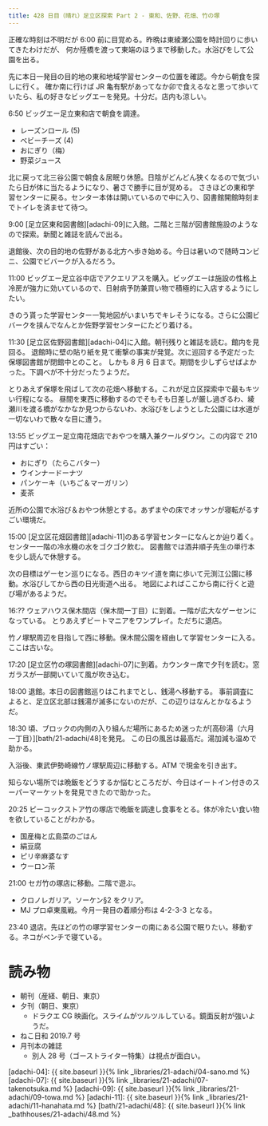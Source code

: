 ```yaml
---
title: 428 日目（晴れ）足立区探索 Part 2 - 東和、佐野、花畑、竹の塚
---
```


正確な時刻は不明だが 6:00 前に目覚める。昨晩は東綾瀬公園を時計回りに歩いてきたわけだが、
何か陸橋を渡って東端のほうまで移動した。水浴びをして公園を出る。

先に本日一発目の目的地の東和地域学習センターの位置を確認。今から朝食を探しに行く。
確か南に行けば JR 亀有駅があってなか卯で食えるなと思って歩いていたら、私の好きなビッグエーを発見。十分だ。店内も涼しい。

6:50 ビッグエー足立東和店で朝食を調達。

* レーズンロール (5)
* ベビーチーズ (4)
* おにぎり（梅）
* 野菜ジュース

北に戻って北三谷公園で朝食＆居眠り休憩。日陰がどんどん狭くなるので気づいたら日が体に当たるようになり、暑さで勝手に目が覚める。
さきほどの東和学習センターに戻る。センター本体は開いているので中に入り、図書館開館時刻までトイレを済ませて待つ。

9:00 [足立区東和図書館][adachi-09]に入館。二階と三階が図書館施設のようなので探索。新聞と雑誌を読んで出る。

退館後、次の目的地の佐野がある北方へ歩き始める。今日は暑いので随時コンビニ、公園でビバークが入るだろう。

11:00 ビッグエー足立谷中店でアクエリアスを購入。ビッグエーは施設の性格上冷房が強力に効いているので、日射病予防兼買い物で積極的に入店するようにしたい。

きのう貰った学習センター一覧地図がいまいちでキレそうになる。さらに公園ビバークを挟んでなんとか佐野学習センターにたどり着ける。

11:30 [足立区佐野図書館][adachi-04]に入館。朝刊残りと雑誌を読む。館内を見回る。
退館時に壁の貼り紙を見て衝撃の事実が発覚。次に巡回する予定だった保塚図書館が閉館中とのこと。
しかも 8 月 6 日まで。期間を少しずらせばよかった。下調べが不十分だったうようだ。

とりあえず保塚を飛ばして次の花畑へ移動する。これが足立区探索中で最もキツい行程になる。
昼間を東西に移動するのでそもそも日差しが厳し過ぎるわ、綾瀬川を渡る橋がなかなか見つからないわ、水浴びをしようとした公園には水道が一切ないわで散々な目に遭う。

13:55 ビッグエー足立南花畑店でおやつを購入兼クールダウン。この内容で 210 円はすごい：

* おにぎり（たらこバター）
* ウインナードーナツ
* パンケーキ（いちご＆マーガリン）
* 麦茶

近所の公園で水浴び＆おやつ休憩とする。あずまやの床でオッサンが寝転がるすごい環境だ。

15:00 [足立区花畑図書館][adachi-11]のある学習センターになんとか辿り着く。センター一階の冷水機の水をゴクゴク飲む。
図書館では酒井順子先生の単行本を少し読んで休憩する。

次の目標はゲーセン巡りになる。西日のキツイ道を南に歩いて元渕江公園に移動。水浴びしてから西の日光街道へ出る。
地図によればここから南に行くと遊び場があるようだ。

16:?? ウェアハウス保木間店（保木間一丁目）に到着。一階が広大なゲーセンになっている。
とりあえずビートマニアをワンプレイ。ただちに退店。

竹ノ塚駅周辺を目指して西に移動。保木間公園を経由して学習センターに入る。ここは古いな。

17:20 [足立区竹の塚図書館][adachi-07]に到着。カウンター席で夕刊を読む。窓ガラスが一部開いていて風が吹き込む。

18:00 退館。本日の図書館巡りはこれまでとし、銭湯へ移動する。
事前調査によると、足立区北部は銭湯が滅多にないのだが、この辺りはなんとかなるようだ。

18:30 頃、ブロックの内側の入り組んだ場所にあるため迷ったが[高砂湯（六月一丁目）][bath/21-adachi/48]を発見。
この日の風呂は最高だ。湯加減も温めで助かる。

入浴後、東武伊勢崎線竹ノ塚駅周辺に移動する。ATM で現金を引き出す。

知らない場所では晩飯をどうするか悩むところだが、今日はイートイン付きのスーパーマーケットを発見できたので助かった。

20:25 ピーコックストア竹の塚店で晩飯を調達し食事をとる。体が冷たい食い物を欲していることがわかる。

* 国産梅と広島菜のごはん
* 絹豆腐
* ピリ辛麻婆なす
* ウーロン茶

21:00 セガ竹の塚店に移動。二階で遊ぶ。

* クロノレガリア。ソーケン§2 をクリア。
* MJ プロ卓東風戦。今月一発目の着順分布は 4-2-3-3 となる。

23:40 退店。先ほどの竹の塚学習センターの南にある公園で眠りたい。移動する。ネコがベンチで寝ている。

# 読み物

* 朝刊（産経、朝日、東京）
* 夕刊（朝日、東京）
  * ドラクエ CG 映画化。スライムがツルツルしている。鏡面反射が強いようだ。
* ねこ日和 2019.7 号
* 月刊本の雑誌
  * 別人 28 号（ゴーストライター特集）は視点が面白い。

[adachi-04]: {{ site.baseurl }}{% link _libraries/21-adachi/04-sano.md %}
[adachi-07]: {{ site.baseurl }}{% link _libraries/21-adachi/07-takenotsuka.md %}
[adachi-09]: {{ site.baseurl }}{% link _libraries/21-adachi/09-towa.md %}
[adachi-11]: {{ site.baseurl }}{% link _libraries/21-adachi/11-hanahata.md %}
[bath/21-adachi/48]: {{ site.baseurl }}{% link _bathhouses/21-adachi/48.md %}
